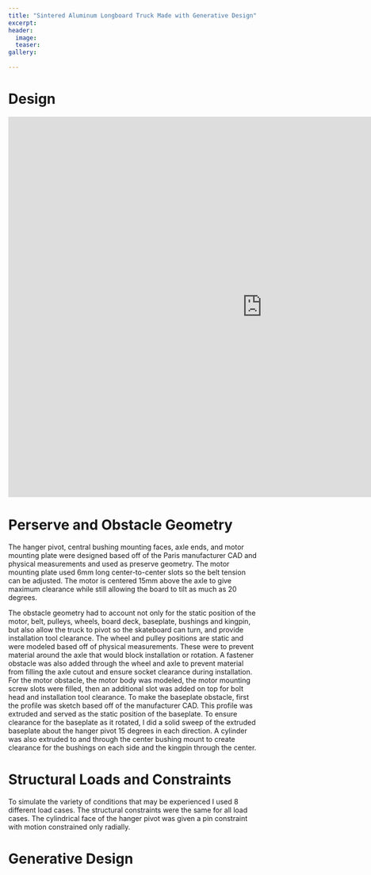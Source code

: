```yaml
---
title: "Sintered Aluminum Longboard Truck Made with Generative Design"
excerpt: 
header:
  image: 
  teaser: 
gallery:
   
---
```


# Design
<iframe src="https://vanderbilt643.autodesk360.com/shares/public/SH286ddQT78850c0d8a4daca54665fddb3c7?mode=embed" width="1024" height="768" allowfullscreen="true" webkitallowfullscreen="true" mozallowfullscreen="true"  frameborder="0"></iframe>

# Perserve and Obstacle Geometry

The hanger pivot, central bushing mounting faces, axle ends, and motor mounting plate were designed based off of the Paris manufacturer CAD and physical measurements and used as preserve geometry. The motor mounting plate used 6mm long center-to-center slots so the belt tension can be adjusted. The motor is centered 15mm above the axle to give maximum clearance while still allowing the board to tilt as much as 20 degrees.

The obstacle geometry had to account not only for the static position of the motor, belt, pulleys, wheels, board deck, baseplate, bushings and kingpin, but also allow the truck to pivot so the skateboard can turn, and provide installation tool clearance. The wheel and pulley positions are static and were modeled based off of physical measurements. These were to prevent material around the axle that would block installation or rotation. A fastener obstacle was also added through the wheel and axle to prevent material from filling the axle cutout and ensure socket clearance during installation. For the motor obstacle, the motor body was modeled, the motor mounting screw slots were filled, then an additional slot was added on top for bolt head and installation tool clearance. To make the baseplate obstacle, first the profile was sketch based off of the manufacturer CAD. This profile was extruded and served as the static position of the baseplate. To ensure clearance for the baseplate as it rotated, I did a solid sweep of the extruded baseplate about the hanger pivot 15 degrees in each direction. A cylinder was also extruded to and through the center bushing mount to create clearance for the bushings on each side and the kingpin through the center. 

# Structural Loads and Constraints

To simulate the variety of conditions that may be experienced I used 8 different load cases. The structural constraints were the same for all load cases. The cylindrical face of the hanger pivot was given a pin constraint with motion constrained only radially.



# Generative Design



